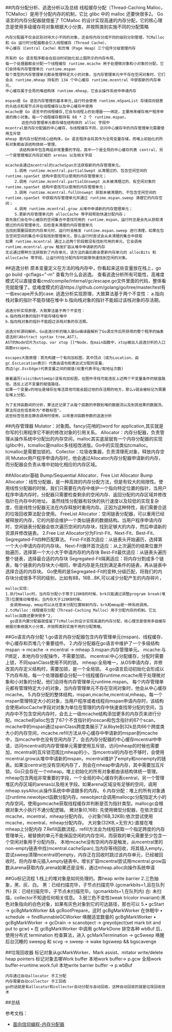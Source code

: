 ##内存分配分析、逃逸分析以及总结
    线程缓存分配（Thread-Caching Malloc，TCMalloc）是用于分配内存的机制，它比 glibc 中的 malloc 还要快很多2。
    Go 语言的内存分配器就借鉴了 TCMalloc 的设计实现高速的内存分配，它的核心理念是使用多级缓存将对象根据大小分类，并按照类别实施不同的分配策略

    内存分配器不仅会区别对待大小不同的对象，还会将内存分成不同的级别分别管理，TCMalloc 和 Go 运行时分配器都会引入线程缓存（Thread Cache）、
    中心缓存（Central Cache）和页堆（Page Heap）三个组件分级管理内存

    所有的 Go 语言程序都会在启动时初始化如上图所示的内存布局，
    每一个处理器都会分配一个线程缓存 runtime.mcache 用于处理微对象和小对象的分配，它们会持有内存管理单元 runtime.mspan
    每个类型的内存管理单元都会管理特定大小的对象，当内存管理单元中不存在空闲对象时，它们会从 runtime.mheap 持有的 134 个中心缓存 runtime.mcentral 中获取新的内存单元，
    中心缓存属于全局的堆结构体 runtime.mheap，它会从操作系统中申请内存

    mspan是 Go 语言内存管理的基本单元,运行时会使用 runtime.mSpanList 存储双向链表的头结点和尾节点并在线程缓存以及中心缓存中使用
    mcache是 Go 语言中的线程缓存,它会与线程上的处理器一一绑定，主要用来缓存用户程序申请的微小对象。每一个线程缓存都持有 68 * 2 个 runtime.mspan，
           这些内存管理单元都存储在结构体的 alloc 字段中
    mcentral是内存分配器的中心缓存，与线程缓存不同，访问中心缓存中的内存管理单元需要使用互斥锁
    mheap 是内存分配的核心结构体，Go 语言程序会将其作为全局变量存储，而堆上初始化的所有对象都由该结构体统一管理，
          该结构体中包含两组非常重要的字段，其中一个是全局的中心缓存列表 central，另一个是管理堆区内存区域的 arenas 以及相关字段

    mcache会通过mcentral的cacheSpan方法获取新的内存管理单元。
        1.调用 runtime.mcentral.partialSwept 从清理过的、包含空闲空间的 runtime.spanSet 结构中查找可以使用的内存管理单元；
        2.调用 runtime.mcentral.partialUnswept 从未被清理过的、有空闲对象的 runtime.spanSet 结构中查找可以使用的内存管理单元；
        3.调用 runtime.mcentral.fullUnswept 获取未被清理的、不包含空闲空间的 runtime.spanSet 中获取内存管理单元并通过 runtime.mspan.sweep 清理它的内存空间；
        4.调用 runtime.mcentral.grow 从堆中申请新的内存管理单元；
        5.更新内存管理单元的 allocCache 等字段帮助快速分配内存；
    首先我们会在中心缓存的空闲集合中查找可用的 runtime.mspan，运行时总是会先从获取清理过的内存管理单元，后检查未清理的内存管理单元
    当找到需要回收的内存单元时，运行时会触发 runtime.mspan.sweep 进行清理，如果在包含空闲空间的集合中没有找到管理单元，那么运行时尝试会从未清理的集合中获取
    如果 runtime.mcentral 通过上述两个阶段都没有找到可用的单元，它会调用 runtime.mcentral.grow 触发扩容从堆中申请新的内存
    无论通过哪种方法获取到了内存单元，该方法的最后都会更新内存单元的 allocBits 和 allocCache 等字段，让运行时在分配内存时能够快速找到空闲的对象。
    

##逃逸分析
    原本变量定义在方法的栈内存中，你看起来这些变量放在栈上，go
    go build -gcflags="-m" 查看为什么会逃逸。
    查看逃逸分析所有可能性，高难度模式可以直接查看cmd/compile/internal/gc/escape.go文件里面的代码，整体看完就能懂了。低难度模式的话https://github.com/golang/go/tree/master/test有一些escape开头的case.
    逃逸分析实现原理，大致算法基于两个不变性：
        a.指向栈对象的指针不能存储在堆中
        b.指向栈对象的指针不能超过该栈对象的存活期。

    逃逸分析实现原理，大致算法基于两个不变性：
    a.指向栈对象的指针不能存储在堆中
    b.指向栈对象的指针不能超过该栈对象的存活期。

    逃逸分析源码解析，Go逃逸分析的输入是Go编译器解析了Go源文件后所获得的整个程序的抽象语法树(Abstract syntax tree,AST)。
    AST的Node切片为xtop，var xtop []*Node，在main函数中，xtop被出入逃逸分析的入口函数escapes。

    escapes大致原理：首先构建一个有向加权图，其中顶点（成为Location，由gc.EscLocation表示）代表由语句和表达式分配的变量，
    而边(gc.EscEdge)代表变量之间的赋值(权重代表寻址/取地址次数)

    接着遍历(visitBottomUp)该有向加权图，在图中寻找可能违反上述两个不变量条件的赋值路径。违反上述不变量的赋值路径。
    如果一个变量v的地址是储存在堆活其他可能会超过他的存活期的地方，那么v就会被标记为需要在堆上分配。

    为了支持函数间的分析，算法还记录了从每个函数的参数到堆的数据流以及到其结果的数据流。算法将这些信息称为"参数标签"。
    这些标签信息在静态调用时使用，以改善对函数参数的逃逸分析

##内存管理器
    Mutator：对象图。fancy(花哨的)word for application,其实就是你写的引用程序它不断的修改对象的引用关系。
    Allocator：内存分配器，负责管理从操作系统中分配出的内存空间，malloc其实底层就有一个内存分配器的实现(glibc中)，tcmalloc是malloc多线程改进版。Go中的实现类似tcmalloc。tcmalloc是需要加锁的。
    Collector：垃圾收集器，负责清理死对象，释放内存空间
    Mutator用户程序申请内存时，他会通过Allocator内存分配器申请新的内存，而分配器会负责从堆中初始化相应的内存区域。

##Allocator基础
    Bump/Sequential Allocator、Free List Allocator 
    Bump Allocator：线性分配器，是一种高效的内存分配方法，但是有较大的局限性。使用线性分配器的时候，我们只需要在内存中维护一个指向特定位置的指针，当用户程序申请内存时，分配器只需要检查剩余的空闲内存、返回分配的内存区域并修改指针在内存中的地址。
    虽然线性分配器有较快的执行速度以及较低的实现复杂度，但是线性分配器无法在内存释放时重用内存。正因为这种特性，我们需要合适的垃圾回收算法配合使用。
    FreeList Allocator：空闲链表分配器，可以重用已经被释放的内存，它的内部会维护一个类似链表的数据结构。当用户程序申请内存时，空闲链表分配器会依次遍历空闲的内存块，找到足够大的内存，然后申请新的资源并修改链表。
    2.Free List Allocator分为First-Fit、Next-Fit、Best-Fit、Segregated-Fit四种匹配算法。
    First-Fit首次适应：从链表头开始遍历，选择第一个大小申请内存的内存块。
    Next-Fit循环首次适应：从上次遍历的结束位置开始遍历，选择第一个大小大于申请内存的内存块
    Best-Fit最优适应：从链表头遍历整个链表，选择最合适的内存块
    Segregated-Fit隔离适应：将内存分割成多个链表，每个链表的内存块大小相同，申请内存是先找到满足条件的链表，再从链表中选择合适的内存块。
    Go使用的是Segregated-Fit的变种,分级匹配，将我们的内存块分成很多不同的级别，比如有8B，16B...8K,可以减少分配产生的内存碎片，

    malloc实现:
    1.执行malloc时，当内存分配小于等于128KB的时候，brk只能通过调整program break(堆顶)位置推动堆增长。当内存大于128KB时候，
      会调用mmap，mmap可以从任意未分配位置映射内存。brk和mmap是一种系统调用。
    2.tcMalloc：线程缓存分配（Thread-Caching Malloc）用于分配内存的机制。它比malloc函数还要快很多^2,
      go语言内置分配器就借鉴了TcMalloc的设计实现高速的内存分配，核心理念是使用多级缓存根据对象根据大小分类，并按照类别实施不用的分配策略。

##Go语言内存分配
    1.go语言内存分配器包含内存管理单元(mspan)、线程缓存、中心缓存和页堆几个重要组件。
     2.内存分配器在go语言中维护了一个多级结构 mspan -> mcache -> mcentral -> mheap
     3.mspan:内存管理单元。
     mcache:与P绑定，本地内存分配操作，不需要加锁。
     mcentral:中心分配缓存，分配时需要上锁，不同spanClass使用不同的锁。
     mheap:全局唯一，从OS申请内存，并修改其内存定义结构时，需要加锁，是一个全局锁。
     4.go语言启动初始化会形成以下内存布局，每一个处理器都会分配一个线程缓存runtime.mcache用于处理微对象和小对象的分配，他们会持有内存管理单元runtime.mspan。
     每个内存管理单元都有管理特定大小的对象，当内存管理单元不存在空闲对象时，他会从中心缓存mcache。
     5.内存分配的整体结构，mspan,mcache,mcentral,mheap。每一个mspan管理特定大小的对象，当用户程序或者线程向mspan申请内存时，该结构会使用allocCache字段对对象为单位在管理的内存中快速查找带分配的空间，当内存中不包含空闲内存时，会去上一级mcache结构添加更多的内存页来进行分配。mcache的alloc包含了67个不含指针的noscan和包含指针的67个scan，mcache中的mspan通过spanClass跨度类展示了从8byte到32k总共66个跨度类大小的内存空间，mcache.refill方法从中心缓存中申请新的mspan到mcache中，当mcache中也没有空闲内存了，会去内存分配器的中心缓存mcentral中申请，访问mcentral的内存管理单元需要使用互斥锁，访问mheap的时候也需要加，mcentral的互斥锁范围比mheap的小，当mcentral的内存也不够时，会使用mcentral.grow从堆中申请新的mspan，mcentral维护了empty和nonempty的链表。如果没central也没有空闲内存了，则会在mheap申请内存，其中需要加互斥锁。Go只会存在一个mheap。堆上初始化的所有对象都由该结构体统一管理。mheap包含两组非常重要的字段，一个全局的中心缓存列表central，另一个管理堆区内存区域的arenas以及相关字段。如果arena区域没有足够的空间，调用mheap.sysAlloc从操作系统中申请跟多的内存。
     6.内存分配：堆上的所有对象通过runtime.newobject函数分配内存。newobject会调用mallocgc分配指定大小的内存空间。使用gomcache获取线程缓存并判断是否为指针类型。mallocgc会根据对象大小执行不通分配逻辑。
     微对象(0,16B): 先使用微型分配器，在依次尝试mcache，mcentral，mheap分配内存。
     小对象(16B,32KB):依次尝试使用mcache，mcentral，mheap分配内存。
     大对象(32KB,+无穷大):直接在堆mheap上分配内存
     7.Refill函数流程，refill方法会为线程获取一个指定跨度的内存管理单元，被替换的单元不能保函空闲的内存空间，而获取的单元需要至少包含一个空闲对象用于分配内存。
       本地mcache没有空闲内存是触发，从mcentral里的non-empty链表中找(mcentral.cacheSpan),当内存等待回收，将其插入empty，尝试sweep清理mcentral的empty，内存正在回收时跳过该内存单元，已经被回收时。将内存单元插入empty链表中。增长扩容mcentral尝试用mcentral.grow函数从arena获取内存,arena如果还是没有，通过mheap.alloc向操作系统申请

##Go标记流程
    1.栈上的堆对象是如何处理的。靠heap write barrier
    2.三色抽象，黑、灰、白。
    黑：已经扫描完毕，子节点扫描完毕.(gcmarkbits=1,且在队列外)
    灰：已经扫描完毕，子节点未扫描完毕。(gcmarkbits=1,在队列内)
    白:   未扫描，collector不知道任何相关信息。
    3.弱三色不变性(weak tricolor invariant):⿊⾊对象指向的⽩⾊对象，如果有灰⾊对象到它的可达路径，那也可以
    5.• gcStart -> gcBgMarkWorker && gcRootPrepare，这时 gcBgMarkWorker 在休眠中
	    • schedule -> findRunnableGCWorker 唤醒适宜数量的 gcBgMarkWorker
	    • gcBgMarkWorker -> gcDrain -> scanobject -> greyobject(set mark bit and put to gcw)
	    • 在 gcBgMarkWorker 中调⽤ gcMarkDone 排空各种 wbBuf 后，使⽤分布式 termination
    检查算法，进⼊ gcMarkTermination -> gcSweep 唤醒后台沉睡的 sweepg 和 scvg ->
    sweep -> wake bgsweep && bgscavenge

##垃圾回收器
    标记对象从gcMarkWorker、Mark assist、mitator write/delete heap pointers
    标记对象去哪Work buffer 本地work buffer-> p.gcw  全局work buffer->runtime.work.full
    本地write barrier buffer -> p.wbBuf

    内存通过自动allocator 手工分配
    内存需要自动collector 手工回收
    go的话就是有allocator和collector自动分配与自动回收，这种自动回收的就是垃圾回收技术

##总结


参考文档：
- [面向信仰编程-内存分配器](https://draveness.me/golang/docs/part3-runtime/ch07-memory/golang-memory-allocator/)






